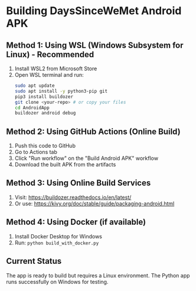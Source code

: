 
# Building DaysSinceWeMet Android APK

## Method 1: Using WSL (Windows Subsystem for Linux) - Recommended

1. Install WSL2 from Microsoft Store
2. Open WSL terminal and run:
   ```bash
   sudo apt update
   sudo apt install -y python3-pip git
   pip3 install buildozer
   git clone <your-repo> # or copy your files
   cd AndroidApp
   buildozer android debug
   ```

## Method 2: Using GitHub Actions (Online Build)

1. Push this code to GitHub
2. Go to Actions tab
3. Click "Run workflow" on the "Build Android APK" workflow
4. Download the built APK from the artifacts

## Method 3: Using Online Build Services

1. Visit: https://buildozer.readthedocs.io/en/latest/
2. Or use: https://kivy.org/doc/stable/guide/packaging-android.html

## Method 4: Using Docker (if available)

1. Install Docker Desktop for Windows
2. Run: `python build_with_docker.py`

## Current Status
The app is ready to build but requires a Linux environment.
The Python app runs successfully on Windows for testing.
